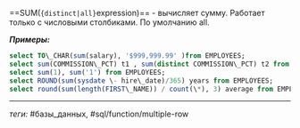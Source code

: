 ==SUM(`{distinct|all}`expression)== - вычисляет сумму. Работает только с числовыми столбиками. По умолчанию all.

***Примеры:***
```sql
select TO\_CHAR(sum(salary), '$999,999.99' )from EMPLOYEES;  
select sum(COMMISSION\_PCT) t1 , sum(distinct COMMISSION\_PCT) t2 from EMPLOYEES; \--null ignored  
select sum(1), sum('1') from EMPLOYEES;  
select ROUND(sum(sysdate \- hire\_date)/365) years from EMPLOYEES;  
select round(sum(length(FIRST\_NAME)) / count(\*), 3) average from EMPLOYEES;
```
---
*теги:* #базы_данных, #sql/function/multiple-row 